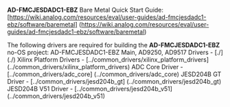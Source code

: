 **AD-FMCJESDADC1-EBZ** Bare Metal Quick Start Guide: [https://wiki.analog.com/resources/eval/user-guides/ad-fmcjesdadc1-ebz/software/baremetal] (https://wiki.analog.com/resources/eval/user-guides/ad-fmcjesdadc1-ebz/software/baremetal)

The following drivers are required for building the **AD-FMCJESDADC1-EBZ** no-OS project:
AD-FMCJESDADC1-EBZ Main, AD9250, AD9517 Drivers	-	[./] (./)
Xilinx Platform Drivers							-	[../common_drivers/xilinx_platform_drivers] (../common_drivers/xilinx_platform_drivers)
ADC Core Driver									-	[../common_drivers/adc_core] (../common_drivers/adc_core)
JESD204B GT Driver								-	[../common_drivers/jesd204b_gt] (../common_drivers/jesd204b_gt)
JESD204B V51 Driver								-	[../common_drivers/jesd204b_v51] (../common_drivers/jesd204b_v51)